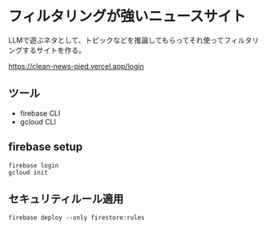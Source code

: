 # フィルタリングが強いニュースサイト
LLMで遊ぶネタとして、トピックなどを推論してもらってそれ使ってフィルタリングするサイトを作る。

https://clean-news-pied.vercel.app/login


## ツール
- firebase CLI
- gcloud CLI

## firebase setup

```
firebase login
gcloud init
```

## セキュリティルール適用

```
firebase deploy --only firestore:rules
```
